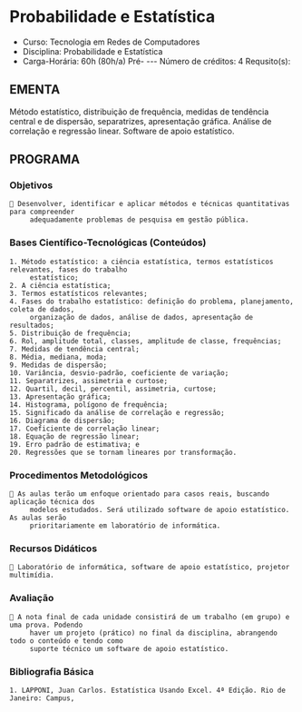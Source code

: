 # Probabilidade e Estatística 


* Curso: Tecnologia em Redes de Computadores
* Disciplina: Probabilidade e Estatística                              
* Carga-Horária: 60h (80h/a)
          Pré-
                ---                                                Número de créditos: 4
   Requsito(s):

## EMENTA
Método estatístico, distribuição de frequência, medidas de tendência central e de dispersão,
separatrizes, apresentação gráfica. Análise de correlação e regressão linear. Software de apoio
estatístico.
## PROGRAMA
### Objetivos
     Desenvolver, identificar e aplicar métodos e técnicas quantitativas para compreender
         adequadamente problemas de pesquisa em gestão pública.
### Bases Científico-Tecnológicas (Conteúdos)
    1. Método estatístico: a ciência estatística, termos estatísticos relevantes, fases do trabalho
         estatístico;
    2. A ciência estatística;
    3. Termos estatísticos relevantes;
    4. Fases do trabalho estatístico: definição do problema, planejamento, coleta de dados,
         organização de dados, análise de dados, apresentação de resultados;
    5. Distribuição de frequência;
    6. Rol, amplitude total, classes, amplitude de classe, frequências;
    7. Medidas de tendência central;
    8. Média, mediana, moda;
    9. Medidas de dispersão;
    10. Variância, desvio-padrão, coeficiente de variação;
    11. Separatrizes, assimetria e curtose;
    12. Quartil, decil, percentil, assimetria, curtose;
    13. Apresentação gráfica;
    14. Histograma, polígono de frequência;
    15. Significado da análise de correlação e regressão;
    16. Diagrama de dispersão;
    17. Coeficiente de correlação linear;
    18. Equação de regressão linear;
    19. Erro padrão de estimativa; e
    20. Regressões que se tornam lineares por transformação.
### Procedimentos Metodológicos
     As aulas terão um enfoque orientado para casos reais, buscando aplicação técnica dos
         modelos estudados. Será utilizado software de apoio estatístico. As aulas serão
         prioritariamente em laboratório de informática.
### Recursos Didáticos
     Laboratório de informática, software de apoio estatístico, projetor multimídia.
### Avaliação
     A nota final de cada unidade consistirá de um trabalho (em grupo) e uma prova. Podendo
         haver um projeto (prático) no final da disciplina, abrangendo todo o conteúdo e tendo como
         suporte técnico um software de apoio estatístico.
### Bibliografia Básica
    1. LAPPONI, Juan Carlos. Estatística Usando Excel. 4ª Edição. Rio de Janeiro: Campus,